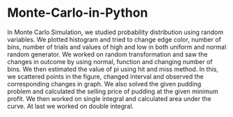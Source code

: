 # Monte-Carlo-in-Python
In Monte Carlo Simulation, we studied probability distribution using random variables. We plotted histogram and tried to change edge color, number of bins, number of trials and values of high and low in both uniform and normal random generator. We worked on random transformation and saw the changes in outcome by using normal, function and changing number of bins. We then estimated the value of pi using hit and miss method. In this, we scattered points in the figure, changed interval and observed the corresponding changes in graph. We also solved the given pudding problem and calculated the selling price of pudding at the given minimum profit. We then worked on single integral and calculated area under the curve. At last we worked on double integral.
